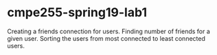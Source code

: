 # cmpe255-spring19-lab1
Creating a friends connection for users. 
Finding number of friends for a given user.
Sorting the users from most connected to least connected users.
